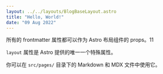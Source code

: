 ```yaml
---
layout: ../../layouts/BlogBaseLayout.astro
title: "Hello, World!"
date: "09 Aug 2022"
---
```

所有的 frontmatter 属性都可以作为 Astro 布局组件的 props。11

`layout` 属性是 Astro 提供的唯一一个特殊属性。

你可以在 `src/pages/` 目录下的 Markdown 和 MDX 文件中使用它。